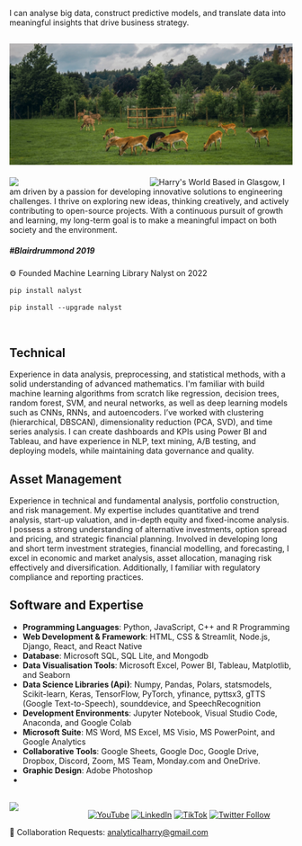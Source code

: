 <p align="leftr"> 
I can analyse big data, construct predictive models, and translate data into meaningful insights that 
drive business strategy.
  
![Harry's World](https://raw.githubusercontent.com/AnalyticalHarry/AnalyticalHarry/main/img/glasgow.jpg)
---
![Harry's World](https://github.com/harryworlds/harryworlds/blob/main/park.jpg)
<img width="250" align='left' src="https://github.com/harryworlds/harryworlds/blob/main/park.jpg">
Based in Glasgow, I am driven by a passion for developing innovative solutions to engineering challenges. I thrive on exploring new ideas, thinking creatively, and actively contributing to open-source projects. With a continuous pursuit of growth and learning, my long-term goal is to make a meaningful impact on both society and the environment.
<br />
##### #Blairdrummond 2019
⚙️ Founded Machine Learning Library Nalyst on 2022
```text
pip install nalyst
```
```text
pip install --upgrade nalyst
```
<br />

## Technical 
Experience in data analysis, preprocessing, and statistical methods, with a solid understanding of advanced mathematics. I'm familiar with build machine learning algorithms from scratch like regression, decision trees, random forest, SVM, and neural networks, as well as deep learning models such as CNNs, RNNs, and autoencoders. I’ve worked with clustering (hierarchical, DBSCAN), dimensionality reduction (PCA, SVD), and time series analysis. I can create dashboards and KPIs using Power BI and Tableau, and have experience in NLP, text mining, A/B testing, and deploying models, while maintaining data governance and quality.


## Asset Management 
Experience in technical and fundamental analysis, portfolio construction, and risk management. My expertise includes quantitative and trend analysis, start-up valuation, and in-depth equity and fixed-income analysis. I possess a strong understanding of alternative investments, option spread and pricing, and strategic financial planning. Involved in developing long and short term investment strategies, financial modelling, and forecasting, I excel in economic and market analysis, asset allocation, managing risk effectively and diversification. Additionally, I familiar with regulatory compliance and reporting practices.

##  Software and Expertise
- **Programming Languages**: Python, JavaScript, C++ and R Programming 
- **Web Development & Framework**: HTML, CSS & Streamlit, Node.js, Django, React, and React Native
- **Database**: Microsoft SQL, SQL Lite, and Mongodb
- **Data Visualisation Tools**: Microsoft Excel, Power BI, Tableau, Matplotlib, and Seaborn
- **Data Science Libraries (Api)**: Numpy, Pandas, Polars, statsmodels, Scikit-learn, Keras, TensorFlow, PyTorch, yfinance, pyttsx3, gTTS (Google Text-to-Speech), sounddevice, and SpeechRecognition
- **Development Environments**: Jupyter Notebook, Visual Studio Code, Anaconda, and Google Colab
- **Microsoft Suite**: MS Word, MS Excel, MS Visio, MS PowerPoint, and Google Analytics 
- **Collaborative Tools**: Google Sheets, Google Doc, Google Drive, Dropbox, Discord, Zoom, MS Team, Monday.com and OneDrive. 
- **Graphic Design**: Adobe Photoshop
- 
<br />

<img width="100" align='left' src="https://i.giphy.com/media/MT5UUV1d4CXE2A37Dg/giphy.webp">


<p align="center">
  <a href="https://www.youtube.com/@AnalyticalHarry"><img src="https://img.shields.io/website?label=YouTube&style=for-the-badge&url=https://www.youtube.com/@AnalyticalHarry" alt="YouTube" height="20"></a>
  <a href="https://www.linkedin.com/in/analyticalharry/"><img src="https://img.shields.io/website?label=LinkedIn&style=for-the-badge&url=https://www.linkedin.com/in/analyticalharry/" alt="LinkedIn" height="20"></a>
  <a href="https://www.tiktok.com/@analyticalharry"><img src="https://img.shields.io/badge/@AnalyticalHarry-%23FF0000?style=for-the-badge&logo=tiktok&logoColor=white" alt="TikTok" height="20"></a>
  <a href="https://twitter.com/AnalyticalHarry"><img src="https://img.shields.io/twitter/follow/AnalyticalHarry?color=1DA1F2&logo=twitter&style=for-the-badge" alt="Twitter Follow" height="20"></a>
</p>

🤝 Collaboration Requests: analyticalharry@gmail.com
